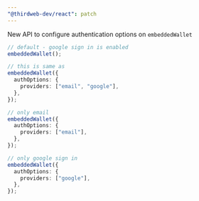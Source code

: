 ```yaml
---
"@thirdweb-dev/react": patch
---
```


New API to configure authentication options on `embeddedWallet`

```ts
// default - google sign in is enabled
embeddedWallet();

// this is same as
embeddedWallet({
  authOptions: {
    providers: ["email", "google"],
  },
});

// only email
embeddedWallet({
  authOptions: {
    providers: ["email"],
  },
});

// only google sign in
embeddedWallet({
  authOptions: {
    providers: ["google"],
  },
});
```
